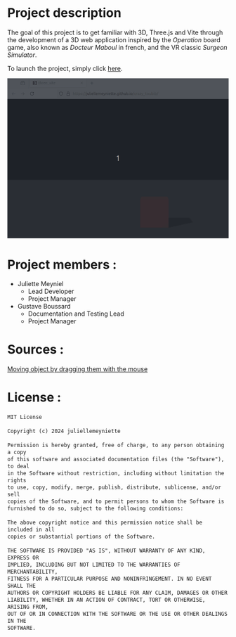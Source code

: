 # Project description
The goal of this project is to get familiar with 3D, Three.js and Vite through the development of a 3D web application inspired by the *Operation* board game, also known as *Docteur Maboul* in french, and the VR classic *Surgeon Simulator*.

To launch the project, simply click [here](https://juliellemeyniette.github.io/crazy_toubib).

![](https://github.com/juliellemeyniette/crazy_toubib/blob/main/movin_organ.gif)

# Project members :
- Juliette Meyniel
  - Lead Developer
  - Project Manager
- Gustave Boussard
  - Documentation and Testing Lead
  - Project Manager

# Sources :
[Moving object by dragging them with the mouse](https://schteppe.github.io/cannon.js/examples/threejs_mousepick.html)

# License :
    MIT License

    Copyright (c) 2024 juliellemeyniette

    Permission is hereby granted, free of charge, to any person obtaining a copy
    of this software and associated documentation files (the "Software"), to deal
    in the Software without restriction, including without limitation the rights
    to use, copy, modify, merge, publish, distribute, sublicense, and/or sell
    copies of the Software, and to permit persons to whom the Software is
    furnished to do so, subject to the following conditions:

    The above copyright notice and this permission notice shall be included in all
    copies or substantial portions of the Software.

    THE SOFTWARE IS PROVIDED "AS IS", WITHOUT WARRANTY OF ANY KIND, EXPRESS OR
    IMPLIED, INCLUDING BUT NOT LIMITED TO THE WARRANTIES OF MERCHANTABILITY,
    FITNESS FOR A PARTICULAR PURPOSE AND NONINFRINGEMENT. IN NO EVENT SHALL THE
    AUTHORS OR COPYRIGHT HOLDERS BE LIABLE FOR ANY CLAIM, DAMAGES OR OTHER
    LIABILITY, WHETHER IN AN ACTION OF CONTRACT, TORT OR OTHERWISE, ARISING FROM,
    OUT OF OR IN CONNECTION WITH THE SOFTWARE OR THE USE OR OTHER DEALINGS IN THE
    SOFTWARE.
